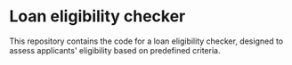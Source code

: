 # Loan eligibility checker
This repository contains the code for a loan eligibility checker, designed to assess applicants' eligibility based on predefined criteria.
